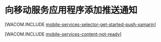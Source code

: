 <properties urlDisplayName="Get started with push notifications using .NET runtime mobile services for Xamarin iOS apps" pageTitle="用于 Xamarin iOS 应用程序的移动服务入门 - Azure 移动服务" metaKeywords="" description="了解如何使用 Azure 移动服务和通知中心将推送通知发送到 Xamarin iOS 应用程序" metaCanonical="" services="mobile-services,notification-hubs" documentationCenter="Mobile" title="Get started with push notifications using .NET runtime mobile services" authors="donnam" solutions="" manager="dwrede" editor="mollybos" />

<tags 
wacn.date="04/11/2015"
ms.service="mobile-services" ms.workload="mobile" ms.tgt_pltfrm="mobile-xamarin-ios" ms.devlang="dotnet" ms.topic="article" ms.date="09/25/2014" ms.author="donnam" />

# 向移动服务应用程序添加推送通知

[WACOM.INCLUDE [mobile-services-selector-get-started-push-xamarin](../includes/mobile-services-selector-get-started-push-xamarin.md)]

[WACOM.INCLUDE [mobile-services-content-not-ready](../includes/mobile-services-content-not-ready.md)]
